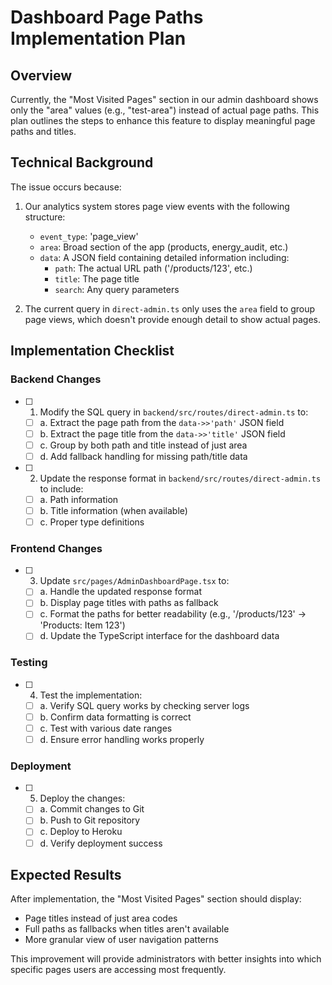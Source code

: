 # Dashboard Page Paths Implementation Plan

## Overview

Currently, the "Most Visited Pages" section in our admin dashboard shows only the "area" values (e.g., "test-area") instead of actual page paths. This plan outlines the steps to enhance this feature to display meaningful page paths and titles.

## Technical Background

The issue occurs because:

1. Our analytics system stores page view events with the following structure:
   - `event_type`: 'page_view'
   - `area`: Broad section of the app (products, energy_audit, etc.)
   - `data`: A JSON field containing detailed information including:
     - `path`: The actual URL path ('/products/123', etc.)
     - `title`: The page title
     - `search`: Any query parameters

2. The current query in `direct-admin.ts` only uses the `area` field to group page views, which doesn't provide enough detail to show actual pages.

## Implementation Checklist

### Backend Changes

- [ ] 1. Modify the SQL query in `backend/src/routes/direct-admin.ts` to:
  - [ ] a. Extract the page path from the `data->>'path'` JSON field
  - [ ] b. Extract the page title from the `data->>'title'` JSON field
  - [ ] c. Group by both path and title instead of just area
  - [ ] d. Add fallback handling for missing path/title data

- [ ] 2. Update the response format in `backend/src/routes/direct-admin.ts` to include:
  - [ ] a. Path information
  - [ ] b. Title information (when available)
  - [ ] c. Proper type definitions

### Frontend Changes

- [ ] 3. Update `src/pages/AdminDashboardPage.tsx` to:
  - [ ] a. Handle the updated response format
  - [ ] b. Display page titles with paths as fallback
  - [ ] c. Format the paths for better readability (e.g., '/products/123' → 'Products: Item 123')
  - [ ] d. Update the TypeScript interface for the dashboard data

### Testing

- [ ] 4. Test the implementation:
  - [ ] a. Verify SQL query works by checking server logs
  - [ ] b. Confirm data formatting is correct
  - [ ] c. Test with various date ranges
  - [ ] d. Ensure error handling works properly

### Deployment

- [ ] 5. Deploy the changes:
  - [ ] a. Commit changes to Git
  - [ ] b. Push to Git repository
  - [ ] c. Deploy to Heroku
  - [ ] d. Verify deployment success

## Expected Results

After implementation, the "Most Visited Pages" section should display:
- Page titles instead of just area codes
- Full paths as fallbacks when titles aren't available
- More granular view of user navigation patterns

This improvement will provide administrators with better insights into which specific pages users are accessing most frequently.
